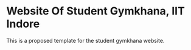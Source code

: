 # Website Of Student Gymkhana, IIT Indore

This is a proposed template for the student gymkhana website.
